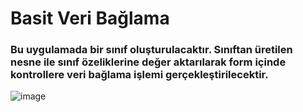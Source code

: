 # Basit Veri Bağlama
### Bu uygulamada bir sınıf oluşturulacaktır. Sınıftan üretilen nesne ile sınıf özeliklerine değer aktarılarak form içinde kontrollere veri bağlama işlemi gerçekleştirilecektir.
![image](https://github.com/nuritiras/Uygulama20/assets/47992544/adcafe7a-bf27-432d-bd01-f9cf27eda972)

